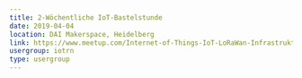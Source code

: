 ```yaml
---
title: 2-Wöchentliche IoT-Bastelstunde
date: 2019-04-04
location: DAI Makerspace, Heidelberg
link: https://www.meetup.com/Internet-of-Things-IoT-LoRaWan-Infrastruktur-4-RheinNeckar/events/htcqhqyzgbgb/
usergroup: iotrn
type: usergroup
---
```

